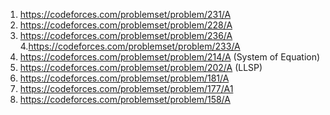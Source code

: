 1. https://codeforces.com/problemset/problem/231/A
2. https://codeforces.com/problemset/problem/228/A
3. https://codeforces.com/problemset/problem/236/A
4.https://codeforces.com/problemset/problem/233/A
5. https://codeforces.com/problemset/problem/214/A (System of Equation)
6. https://codeforces.com/problemset/problem/202/A (LLSP)
7. https://codeforces.com/problemset/problem/181/A
8. https://codeforces.com/problemset/problem/177/A1
9. https://codeforces.com/problemset/problem/158/A